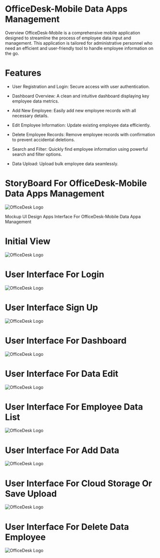 # OfficeDesk-Mobile Data Apps Management
Overview
OfficeDesk-Mobile is a comprehensive mobile application designed to streamline the process of employee data input and management. This application is tailored for administrative personnel who need an efficient and user-friendly tool to handle employee information on the go.
# Features
- User Registration and Login: Secure access with user authentication.

- Dashboard Overview: A clean and intuitive dashboard displaying key employee data metrics.

- Add New Employee: Easily add new employee records with all necessary details.

- Edit Employee Information: Update existing employee data efficiently.

- Delete Employee Records: Remove employee records with confirmation to prevent accidental deletions.

- Search and Filter: Quickly find employee information using powerful search and filter options.

- Data Upload: Upload bulk employee data seamlessly.

# StoryBoard For OfficeDesk-Mobile Data Apps Management
![OfficeDesk Logo](image-storyboard-officedesk.jpg)


Mockup UI Design Apps Interface For OfficeDesk-Mobile Data Appa Management
# Initial View
![OfficeDesk Logo](Mockup/InitialView.jpg)
# User Interface For Login
![OfficeDesk Logo](Mockup/HomeLogin.jpg)
# User Interface Sign Up
![OfficeDesk Logo](Mockup/SignUP.jpg)
# User Interface For Dashboard
![OfficeDesk Logo](Mockup/Dashboard.jpg)
# User Interface For Data Edit
![OfficeDesk Logo](Mockup/DataEmployeeEdit.jpg)
# User Interface For Employee Data List
![OfficeDesk Logo](Mockup/EmployeeDataList.jpg)
# User Interface For Add Data
![OfficeDesk Logo](Mockup/AddData.jpg)
# User Interface For Cloud Storage Or Save Upload
![OfficeDesk Logo](Mockup/UploadMenu.jpg)
# User Interface For Delete Data Employee
![OfficeDesk Logo](Mockup/DeleteData.jpg)



